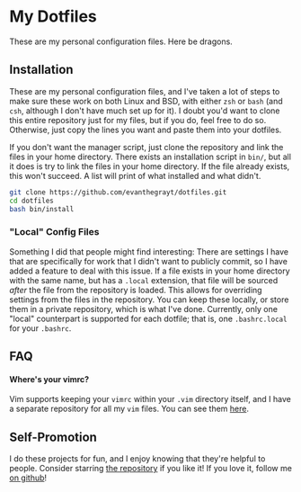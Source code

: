 # My Dotfiles
These are my personal configuration files. Here be dragons.

## Installation
These are my personal configuration files, and I've taken a lot of steps to make
sure these work on both Linux and BSD, with either `zsh` or `bash` (and `csh`,
although I don't have much set up for it). I doubt you'd want to clone this
entire repository just for my files, but if you do, feel free to do so.
Otherwise, just copy the lines you want and paste them into your dotfiles.

If you don't want the manager script, just clone the repository and link the
files in your home directory. There exists an installation script in `bin/`, but
all it does is try to link the files in your home directory. If the file already
exists, this won't succeed. A list will print of what installed and what didn't.
```sh
git clone https://github.com/evanthegrayt/dotfiles.git
cd dotfiles
bash bin/install
```
### "Local" Config Files
Something I did that people might find interesting: There are settings I have
that are specifically for work that I didn't want to publicly commit, so I have
added a feature to deal with this issue. If a file exists in your home directory
with the same name, but has a `.local` extension, that file will be sourced
*after* the file from the repository is loaded. This allows for overriding
settings from the files in the repository. You can keep these locally, or store
them in a private repository, which is what I've done. Currently, only one
"local" counterpart is supported for each dotfile; that is, one `.bashrc.local`
for your `.bashrc`.

## FAQ
#### Where's your vimrc?
Vim supports keeping your `vimrc` within your `.vim` directory itself, and I
have a separate repository for all my `vim` files. You can see them
[here](https://github.com/evanthegrayt/vimfiles).

## Self-Promotion
I do these projects for fun, and I enjoy knowing that they're helpful to people.
Consider starring [the repository](https://github.com/evanthegrayt/dotfiles) if
you like it! If you love it, follow me [on
github](https://github.com/evanthegrayt)!
